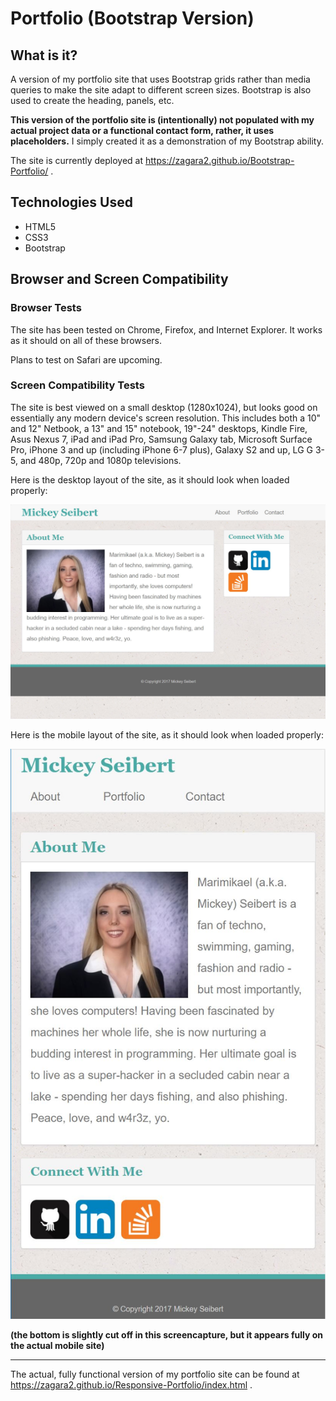 # Portfolio (Bootstrap Version)

## What is it?
A version of my portfolio site that uses Bootstrap grids rather than media queries to make the site adapt to different screen sizes. Bootstrap is also used to create the heading, panels, etc. 

**This version of the portfolio site is (intentionally) not populated with my actual project data or a functional contact form, rather, it uses placeholders.** I simply created it as a demonstration of my Bootstrap ability. 

The site is currently deployed at https://zagara2.github.io/Bootstrap-Portfolio/ .

## Technologies Used
* HTML5
* CSS3
* Bootstrap

## Browser and Screen Compatibility

### Browser Tests

The site has been tested on Chrome, Firefox, and Internet Explorer. It works as it should on all of these browsers.

Plans to test on Safari are upcoming.

### Screen Compatibility Tests

The site is best viewed on a small desktop (1280x1024), but looks good on essentially any modern device's screen resolution. This includes both a 10" and 12" Netbook, a 13" and 15" notebook, 19"-24" desktops, Kindle Fire, Asus Nexus 7, iPad and iPad Pro, Samsung Galaxy tab, Microsoft Surface Pro, iPhone 3 and up (including iPhone 6-7 plus), Galaxy S2 and up, LG G 3-5, and 480p, 720p and 1080p televisions.

Here is the desktop layout of the site, as it should look when loaded properly:

![Desktop Layout](/assets/images/homepage.JPG)

Here is the mobile layout of the site, as it should look when loaded properly:

![Mobile Layout](/assets/images/mobile.JPG)

**(the bottom is slightly cut off in this screencapture, but it appears fully on the actual mobile site)**

**********

The actual, fully functional version of my portfolio site can be found at https://zagara2.github.io/Responsive-Portfolio/index.html .
